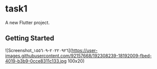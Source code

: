 # task1

A new Flutter project.

## Getting Started

![Screenshot_٢٠٢٢٠٩٢٦-١٥٥٦٠٩](https://user-images.githubusercontent.com/92157668/192308239-18192009-fbed-4019-b3b9-0cce8311c133.jpg 100x20)
